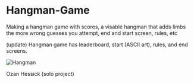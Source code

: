 # Hangman-Game

Making a hangman game with scores, a visable hangman that adds limbs the more wrong guesses you attempt, end and start screen, rules, etc

(update)
Hangman game has leaderboard, start (ASCII art), rules, and end screens.


![Hangman](https://user-images.githubusercontent.com/70344661/119041441-dd4b2880-b973-11eb-830f-689571ce8707.png)


Ozan Hessick (solo project)
